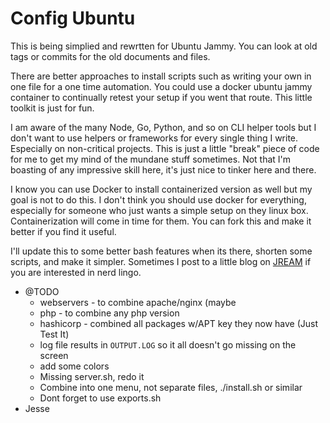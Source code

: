 # Config Ubuntu

This is being simplied and rewrtten for Ubuntu Jammy.
You can look at old tags or commits for the old documents and files.

There are better approaches to install scripts such as writing your own in one file for a one time automation.
You could use a docker ubuntu jammy container to continually retest your setup if you went that route. This little toolkit
is just for fun.

I am aware of the many Node, Go, Python, and so on CLI helper tools but I don't want to use helpers or frameworks for every
single thing I write. Especially on non-critical projects. This is just a little "break" piece of code for me to get my mind
of the mundane stuff sometimes. Not that I'm boasting of any impressive skill here,  it's just nice to tinker here and there.

I know you can use Docker to install containerized version as well but my goal is not to do this. I don't think you should
use docker for everything, especially for someone who just wants a simple setup on they linux box. Containerization will come
in time for them. You can fork this and make it better if you find it useful.

I'll update this to some better bash features when its there, shorten some scripts, and make it simpler.
Sometimes I post to a little blog on [JREAM](https://jream.com) if you are interested in nerd lingo.

- @TODO
  - webservers - to combine apache/nginx (maybe
  - php - to combine any php version
  - hashicorp - combined all packages w/APT key they now have (Just Test It)
  - log file results in `OUTPUT.LOG` so it all doesn't go missing on the screen
  - add some colors
  - Missing server.sh, redo it
  - Combine into one menu, not separate files, ./install.sh or similar
  - Dont forget to use exports.sh
- Jesse
